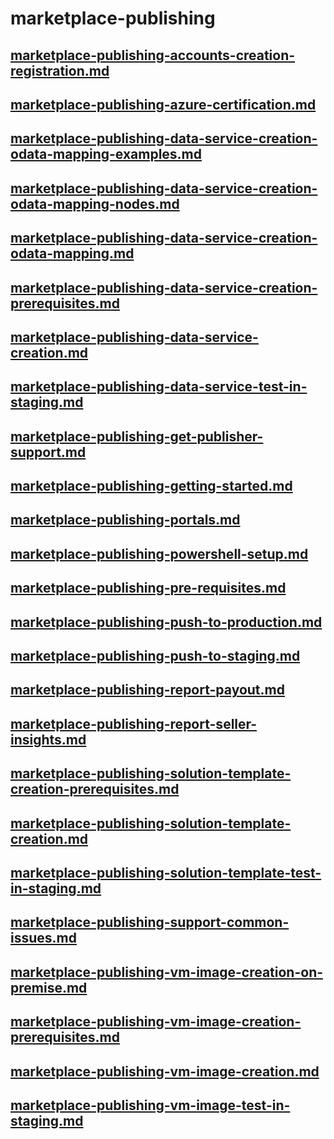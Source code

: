 # marketplace-publishing
## [marketplace-publishing-accounts-creation-registration.md](marketplace-publishing-accounts-creation-registration.md)
## [marketplace-publishing-azure-certification.md](marketplace-publishing-azure-certification.md)
## [marketplace-publishing-data-service-creation-odata-mapping-examples.md](marketplace-publishing-data-service-creation-odata-mapping-examples.md)
## [marketplace-publishing-data-service-creation-odata-mapping-nodes.md](marketplace-publishing-data-service-creation-odata-mapping-nodes.md)
## [marketplace-publishing-data-service-creation-odata-mapping.md](marketplace-publishing-data-service-creation-odata-mapping.md)
## [marketplace-publishing-data-service-creation-prerequisites.md](marketplace-publishing-data-service-creation-prerequisites.md)
## [marketplace-publishing-data-service-creation.md](marketplace-publishing-data-service-creation.md)
## [marketplace-publishing-data-service-test-in-staging.md](marketplace-publishing-data-service-test-in-staging.md)
## [marketplace-publishing-get-publisher-support.md](marketplace-publishing-get-publisher-support.md)
## [marketplace-publishing-getting-started.md](marketplace-publishing-getting-started.md)
## [marketplace-publishing-portals.md](marketplace-publishing-portals.md)
## [marketplace-publishing-powershell-setup.md](marketplace-publishing-powershell-setup.md)
## [marketplace-publishing-pre-requisites.md](marketplace-publishing-pre-requisites.md)
## [marketplace-publishing-push-to-production.md](marketplace-publishing-push-to-production.md)
## [marketplace-publishing-push-to-staging.md](marketplace-publishing-push-to-staging.md)
## [marketplace-publishing-report-payout.md](marketplace-publishing-report-payout.md)
## [marketplace-publishing-report-seller-insights.md](marketplace-publishing-report-seller-insights.md)
## [marketplace-publishing-solution-template-creation-prerequisites.md](marketplace-publishing-solution-template-creation-prerequisites.md)
## [marketplace-publishing-solution-template-creation.md](marketplace-publishing-solution-template-creation.md)
## [marketplace-publishing-solution-template-test-in-staging.md](marketplace-publishing-solution-template-test-in-staging.md)
## [marketplace-publishing-support-common-issues.md](marketplace-publishing-support-common-issues.md)
## [marketplace-publishing-vm-image-creation-on-premise.md](marketplace-publishing-vm-image-creation-on-premise.md)
## [marketplace-publishing-vm-image-creation-prerequisites.md](marketplace-publishing-vm-image-creation-prerequisites.md)
## [marketplace-publishing-vm-image-creation.md](marketplace-publishing-vm-image-creation.md)
## [marketplace-publishing-vm-image-test-in-staging.md](marketplace-publishing-vm-image-test-in-staging.md)
